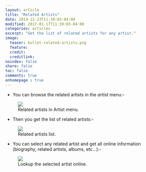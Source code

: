 ```yaml
---
layout: article
title: "Related Artists"
date: 2014-12-23T11:39:03-04:00
modified: 2017-01-17T11:39:03-04:00
categories: articles
excerpt: "Get the list of related artists for any artist."
image:
  teaser: bullet-related-artists.png
  feature:
  credit: 
  creditlink:
noindex: false
share: false
toc: false
comments: true
onhomepage : true
---
```


* You can browse the related artists in the *artist* menu:-

<figure>
	<img src="{{ site.url }}/images/related-artists1.jpg">
	<figcaption>Related artists in Artist menu.</figcaption>
</figure>

* Then you get the list of related artists:-

<figure>
	<img src="{{ site.url }}/images/related-artists2.jpg">
	<figcaption>Related artists list.</figcaption>
</figure>

* You can select any related artist and get all online information (biography, related artists, albums, etc...):-

<figure>
	<img src="{{ site.url }}/images/related-artists3.jpg">
	<figcaption>Lookup the selected artist online.</figcaption>
</figure>
